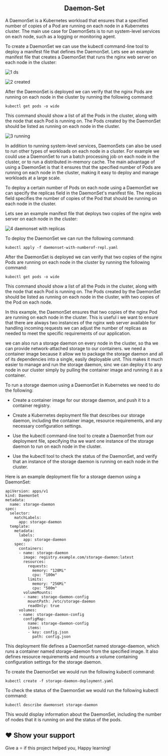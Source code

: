 <div align=center>
  
## Daemon-Set

</div>

A DaemonSet is a Kubernetes workload that ensures that a specified number of copies of a Pod are running on each node in a Kubernetes cluster. The main use case for DaemonSets is to run system-level services on each node, such as a logging or monitoring agent.

To create a DaemonSet we can use the kubectl command-line tool to deploy a manifest file that defines the DaemonSet. Lets see an example manifest file that creates a DaemonSet that runs the nginx web server on each node in the cluster:

![1 ds](https://user-images.githubusercontent.com/58173938/206950618-57307d14-bc7e-422d-8321-ea79461b9961.png)

![2 created](https://user-images.githubusercontent.com/58173938/206950691-50c5bc7e-34c6-4534-84ad-6fb7521086fa.png)

After the DaemonSet is deployed we can verify that the nginx Pods are running on each node in the cluster by running the following command:

```
kubectl get pods -o wide

```
This command should show a list of all the Pods in the cluster, along with the node that each Pod is running on. The Pods created by the DaemonSet should be listed as running on each node in the cluster.

![3 running](https://user-images.githubusercontent.com/58173938/206951062-005b26ed-c604-4f3c-989a-be8512bedcef.png)

In addition to running system-level services, DaemonSets can also be used to run other types of workloads on each node in a cluster. For example we could use a DaemonSet to run a batch processing job on each node in the cluster, or to run a distributed in-memory cache. The main advantage of using a DaemonSet is that it ensures that the specified number of Pods are running on each node in the cluster, making it easy to deploy and manage workloads at a large scale.

To deploy a certain number of Pods on each node using a DaemonSet we can specify the replicas field in the DaemonSet's manifest file. The replicas field specifies the number of copies of the Pod that should be running on each node in the cluster.

Lets see an example manifest file that deploys two copies of the nginx web server on each node in the cluster:

![4 daemonset with replicas](https://user-images.githubusercontent.com/58173938/206952187-264461e8-18a8-44b3-845d-434f11ab7b0d.png)

To deploy the DaemonSet we can run the following command:

```
kubectl apply -f daemonset-with-numberof-repl.yaml
```
After the DaemonSet is deployed we can verify that two copies of the nginx Pods are running on each node in the cluster by running the following command:

```
kubectl get pods -o wide
```

This command should show a list of all the Pods in the cluster, along with the node that each Pod is running on. The Pods created by the DaemonSet should be listed as running on each node in the cluster, with two copies of the Pod on each node.

In this example, the DaemonSet ensures that two copies of the nginx Pod are running on each node in the cluster. This is useful i we want to ensure that there are always two instances of the nginx web server available for handling incoming requests we can adjust the number of replicas as needed to meet the specific requirements of our application.

we can also run a storage daemon on every node in the cluster, so tha we can provide network-attached storage to our containers. we need a container image because it allow we to package the storage daemon and all of its dependencies into a single, easily deployable unit. This makes it much easier to manage and run the storage daemon, sinc we can deploy it to any node in our cluster simply by pulling the container image and running it as a container.

To run a storage daemon using a DaemonSet in Kubernetes we need to do the following:

- Create a container image for our storage daemon, and push it to a container registry.

- Create a Kubernetes deployment file that describes our storage daemon, including the container image, resource requirements, and any necessary configuration settings.

- Use the kubectl command-line tool to create a DaemonSet from our deployment file, specifying tha we want one instance of the storage daemon to run on each node in the cluster.

- Use the kubectl tool to check the status of the DaemonSet, and verify that an instance of the storage daemon is running on each node in the cluster.

Here is an example deployment file for a storage daemon using a DaemonSet:

```
apiVersion: apps/v1
kind: DaemonSet
metadata:
  name: storage-daemon
spec:
  selector:
    matchLabels:
      app: storage-daemon
  template:
    metadata:
      labels:
        app: storage-daemon
    spec:
      containers:
      - name: storage-daemon
        image: registry.example.com/storage-daemon:latest
        resources:
          requests:
            memory: "128Mi"
            cpu: "100m"
          limits:
            memory: "256Mi"
            cpu: "500m"
        volumeMounts:
        - name: storage-daemon-config
          mountPath: /etc/storage-daemon
          readOnly: true
      volumes:
      - name: storage-daemon-config
        configMap:
          name: storage-daemon-config
          items:
          - key: config.json
            path: config.json
```

This deployment file defines a DaemonSet named storage-daemon, which runs a container named storage-daemon from the specified image. It also defines resource requirements and mounts a volume containing configuration settings for the storage daemon.

To create the DaemonSet we would run the following kubectl command:

```
kubectl create -f storage-daemon-deployment.yaml
```

To check the status of the DaemonSet we would run the following kubectl command:

```
kubectl describe daemonset storage-daemon
```

This would display information about the DaemonSet, including the number of nodes that it is running on and the status of the pods.

## ❤ Show your support

Give a ⭐️ if this project helped you, Happy learning!
